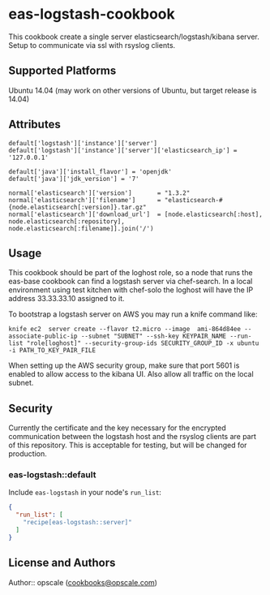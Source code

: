 # eas-logstash-cookbook

This cookbook create a single server elasticsearch/logstash/kibana server. Setup to communicate via ssl with rsyslog clients.  

## Supported Platforms

Ubuntu 14.04 (may work on other versions of Ubuntu, but target release is 14.04)

## Attributes
```
default['logstash']['instance']['server']
default['logstash']['instance']['server']['elasticsearch_ip'] = '127.0.0.1'

default['java']['install_flavor'] = 'openjdk'
default['java']['jdk_version'] = '7'

normal['elasticsearch']['version']       = "1.3.2"
normal['elasticsearch']['filename']      = "elasticsearch-#{node.elasticsearch[:version]}.tar.gz"
normal['elasticsearch']['download_url']  = [node.elasticsearch[:host], node.elasticsearch[:repository], node.elasticsearch[:filename]].join('/')
```

## Usage

This cookbook should be part of the loghost role, so a node that runs the eas-base cookbook can find a logstash server via chef-search. In a local environment using test kitchen with chef-solo the loghost will have the IP address 33.33.33.10 assigned to it. 

To bootstrap a logstash server on AWS you may run a knife command like:

```
knife ec2  server create --flavor t2.micro --image  ami-864d84ee --associate-public-ip --subnet "SUBNET" --ssh-key KEYPAIR_NAME --run-list "role[loghost]" --security-group-ids SECURITY_GROUP_ID -x ubuntu -i PATH_TO_KEY_PAIR_FILE
```
When setting up the AWS security group, make sure that port 5601 is enabled to allow access to the kibana UI. Also allow all traffic on the local subnet.

## Security

Currently the certificate and the key necessary for the encrypted communication between the logstash host and the rsyslog clients are part of this repository. This is acceptable for testing, but will be changed for production. 

### eas-logstash::default

Include `eas-logstash` in your node's `run_list`:

```json
{
  "run_list": [
    "recipe[eas-logstash::server]"
  ]
}
```

## License and Authors

Author:: opscale (<cookbooks@opscale.com>)
